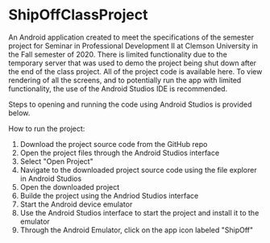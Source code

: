 # ShipOffClassProject
An Android application created to meet the specifications of the semester project for Seminar in Professional Development II at Clemson University in the Fall semester of 2020.
There is limited functionality due to the temporary server that was used to demo the project being shut down after the end of the class project.
All of the project code is available here. To view rendering of all the screens, and to potentially run the app with limited functionality, the use of the Android Studios IDE is recommended.

Steps to opening and running the code using Android Studios is provided below.

How to run the project:
1) Download the project source code from the GitHub repo
2) Open the project files through the Android Studios interface
  1) Select "Open Project"
  2) Navigate to the downloaded project source code using the file explorer in Android Studios
  3) Open the downloaded project
3) Builde the project using the Andriod Studios interface
4) Start the Android device emulator
5) Use the Android Studios interface to start the project and install it to the emulator
6) Through the Android Emulator, click on the app icon labeled "ShipOff"


